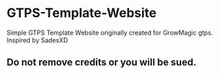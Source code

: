 # GTPS-Template-Website
Simple GTPS Template Website originally created for GrowMagic gtps. Inspired by SadesXD
## Do not remove credits or you will be sued.
